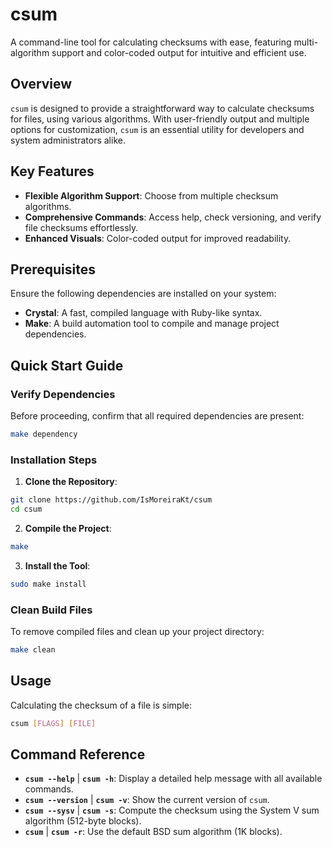 # csum
A command-line tool for calculating checksums with ease, featuring multi-algorithm support and color-coded output for intuitive and efficient use.

## Overview
`csum` is designed to provide a straightforward way to calculate checksums for files, using various algorithms. With user-friendly output and multiple options for customization, `csum` is an essential utility for developers and system administrators alike.

## Key Features
- **Flexible Algorithm Support**: Choose from multiple checksum algorithms.
- **Comprehensive Commands**: Access help, check versioning, and verify file checksums effortlessly.
- **Enhanced Visuals**: Color-coded output for improved readability.

## Prerequisites
Ensure the following dependencies are installed on your system:

- **Crystal**: A fast, compiled language with Ruby-like syntax.
- **Make**: A build automation tool to compile and manage project dependencies.

## Quick Start Guide

### Verify Dependencies
Before proceeding, confirm that all required dependencies are present:

```bash
make dependency
```

### Installation Steps

1. **Clone the Repository**:
```bash
git clone https://github.com/IsMoreiraKt/csum
cd csum
```

2. **Compile the Project**:
```bash
make
```

3. **Install the Tool**:
```bash
sudo make install
```

### Clean Build Files
To remove compiled files and clean up your project directory:

```bash
make clean
```

## Usage
Calculating the checksum of a file is simple:

```bash
csum [FLAGS] [FILE]
```

## Command Reference
- **`csum --help`** | **`csum -h`**: Display a detailed help message with all available commands.
- **`csum --version`** | **`csum -v`**: Show the current version of `csum`.
- **`csum --sysv`** | **`csum -s`**: Compute the checksum using the System V sum algorithm (512-byte blocks).
- **`csum`** | **`csum -r`**: Use the default BSD sum algorithm (1K blocks).